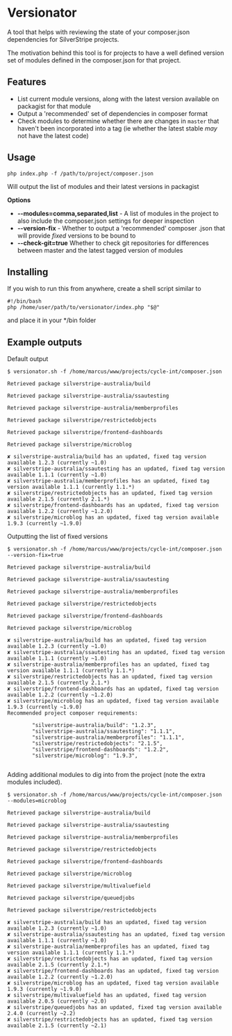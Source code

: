 # Versionator

A tool that helps with reviewing the state of your composer.json 
dependencies for SilverStripe projects. 

The motivation behind this tool is for projects to have a well
defined version set of modules defined in the composer.json for that project. 


## Features

* List current module versions, along with the latest version available on 
  packagist for that module
* Output a 'recommended' set of dependencies in composer format
* Check modules to determine whether there are changes in `master` that 
  haven't been incorporated into a tag (ie whether the latest stable _may_ 
  not have the latest code) 

## Usage

`php index.php -f /path/to/project/composer.json`

Will output the list of modules and their latest versions in packagist

**Options**

* **--modules=comma,separated,list** - A list of modules in the project 
  to also include the composer.json settings for deeper inspection
* **--version-fix** - Whether to output a 'recommended' composer .json 
  that will provide _fixed_ versions to be bound to
* **--check-git=true** Whether to check git repositories for differences 
  between master and the latest tagged version of modules


## Installing

If you wish to run this from anywhere, create a shell script similar to

```
#!/bin/bash
php /home/user/path/to/versionator/index.php "$@"
```

and place it in your */bin folder


## Example outputs

Default output

```
$ versionator.sh -f /home/marcus/www/projects/cycle-int/composer.json 

Retrieved package silverstripe-australia/build

Retrieved package silverstripe-australia/ssautesting

Retrieved package silverstripe-australia/memberprofiles

Retrieved package silverstripe/restrictedobjects

Retrieved package silverstripe/frontend-dashboards

Retrieved package silverstripe/microblog

✘ silverstripe-australia/build has an updated, fixed tag version available 1.2.3 (currently ~1.0)
✘ silverstripe-australia/ssautesting has an updated, fixed tag version available 1.1.1 (currently ~1.0)
✘ silverstripe-australia/memberprofiles has an updated, fixed tag version available 1.1.1 (currently 1.1.*)
✘ silverstripe/restrictedobjects has an updated, fixed tag version available 2.1.5 (currently 2.1.*)
✘ silverstripe/frontend-dashboards has an updated, fixed tag version available 1.2.2 (currently ~1.2.0)
✘ silverstripe/microblog has an updated, fixed tag version available 1.9.3 (currently ~1.9.0)
```

Outputting the list of fixed versions

```
$ versionator.sh -f /home/marcus/www/projects/cycle-int/composer.json --version-fix=true

Retrieved package silverstripe-australia/build

Retrieved package silverstripe-australia/ssautesting

Retrieved package silverstripe-australia/memberprofiles

Retrieved package silverstripe/restrictedobjects

Retrieved package silverstripe/frontend-dashboards

Retrieved package silverstripe/microblog

✘ silverstripe-australia/build has an updated, fixed tag version available 1.2.3 (currently ~1.0)
✘ silverstripe-australia/ssautesting has an updated, fixed tag version available 1.1.1 (currently ~1.0)
✘ silverstripe-australia/memberprofiles has an updated, fixed tag version available 1.1.1 (currently 1.1.*)
✘ silverstripe/restrictedobjects has an updated, fixed tag version available 2.1.5 (currently 2.1.*)
✘ silverstripe/frontend-dashboards has an updated, fixed tag version available 1.2.2 (currently ~1.2.0)
✘ silverstripe/microblog has an updated, fixed tag version available 1.9.3 (currently ~1.9.0)
Recommended project composer requirements: 

		"silverstripe-australia/build": "1.2.3",
		"silverstripe-australia/ssautesting": "1.1.1",
		"silverstripe-australia/memberprofiles": "1.1.1",
		"silverstripe/restrictedobjects": "2.1.5",
		"silverstripe/frontend-dashboards": "1.2.2",
		"silverstripe/microblog": "1.9.3",


```


Adding additional modules to dig into from the project (note the extra modules included). 

```
$ versionator.sh -f /home/marcus/www/projects/cycle-int/composer.json --modules=microblog

Retrieved package silverstripe-australia/build

Retrieved package silverstripe-australia/ssautesting

Retrieved package silverstripe-australia/memberprofiles

Retrieved package silverstripe/restrictedobjects

Retrieved package silverstripe/frontend-dashboards

Retrieved package silverstripe/microblog

Retrieved package silverstripe/multivaluefield

Retrieved package silverstripe/queuedjobs

Retrieved package silverstripe/restrictedobjects

✘ silverstripe-australia/build has an updated, fixed tag version available 1.2.3 (currently ~1.0)
✘ silverstripe-australia/ssautesting has an updated, fixed tag version available 1.1.1 (currently ~1.0)
✘ silverstripe-australia/memberprofiles has an updated, fixed tag version available 1.1.1 (currently 1.1.*)
✘ silverstripe/restrictedobjects has an updated, fixed tag version available 2.1.5 (currently 2.1.*)
✘ silverstripe/frontend-dashboards has an updated, fixed tag version available 1.2.2 (currently ~1.2.0)
✘ silverstripe/microblog has an updated, fixed tag version available 1.9.3 (currently ~1.9.0)
✘ silverstripe/multivaluefield has an updated, fixed tag version available 2.0.5 (currently ~2.0)
✘ silverstripe/queuedjobs has an updated, fixed tag version available 2.4.0 (currently ~2.2)
✘ silverstripe/restrictedobjects has an updated, fixed tag version available 2.1.5 (currently ~2.1)

```